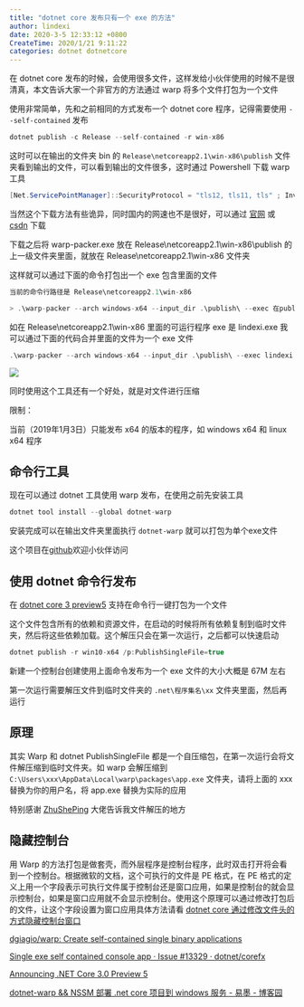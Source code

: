 ```yaml
---
title: "dotnet core 发布只有一个 exe 的方法"
author: lindexi
date: 2020-3-5 12:33:12 +0800
CreateTime: 2020/1/21 9:11:22
categories: dotnet dotnetcore
---
```


在 dotnet core 发布的时候，会使用很多文件，这样发给小伙伴使用的时候不是很清真，本文告诉大家一个非官方的方法通过 warp 将多个文件打包为一个文件

<!--more-->


<!-- CreateTime:2020/1/21 9:11:22 -->

<!-- 标签：dotnet,dotnetcore -->

使用非常简单，先和之前相同的方式发布一个 dotnet core 程序，记得需要使用 `--self-contained` 发布

```csharp
dotnet publish -c Release --self-contained -r win-x86
```

这时可以在输出的文件夹 bin 的 `Release\netcoreapp2.1\win-x86\publish` 文件夹看到输出的文件，可以看到输出的文件很多，这时通过 Powershell 下载 warp 工具

```csharp
[Net.ServicePointManager]::SecurityProtocol = "tls12, tls11, tls" ; Invoke-WebRequest https://github.com/dgiagio/warp/releases/download/v0.3.0/windows-x64.warp-packer.exe -OutFile warp-packer.exe
```

当然这个下载方法有些诡异，同时国内的网速也不是很好，可以通过 [官网](https://github.com/dgiagio/warp/releases/download/v0.3.0/windows-x64.warp-packer.exe) 或 [csdn](https://download.csdn.net/download/lindexi_gd/10946976) 下载

下载之后将 warp-packer.exe 放在 Release\netcoreapp2.1\win-x86\publish 的上一级文件夹里面，就放在 Release\netcoreapp2.1\win-x86 文件夹

这样就可以通过下面的命令打包出一个 exe 包含里面的文件

```csharp
当前的命令行路径是 Release\netcoreapp2.1\win-x86

> .\warp-packer --arch windows-x64 --input_dir .\publish\ --exec 在publish文件夹里面运行的程序 --output 输出的.exe
```

如在 Release\netcoreapp2.1\win-x86 里面的可运行程序 exe 是 lindexi.exe 我可以通过下面的代码合并里面的文件为一个 exe 文件

```csharp
.\warp-packer --arch windows-x64 --input_dir .\publish\ --exec lindexi.exe --output lindexi.exe
```

<!-- ![](image/dotnet core 发布只有一个 exe 的方法/dotnet core 发布只有一个 exe 的方法0.png) -->

![](http://image.acmx.xyz/lindexi%2F201921104230270)

同时使用这个工具还有一个好处，就是对文件进行压缩

限制：

当前（2019年1月3日）只能发布 x64 的版本的程序，如 windows x64 和 linux x64 程序

## 命令行工具

现在可以通过 dotnet 工具使用 warp 发布，在使用之前先安装工具

```csharp
dotnet tool install --global dotnet-warp
```

安装完成可以在输出文件夹里面执行 `dotnet-warp` 就可以打包为单个exe文件

这个项目在[github](https://github.com/dgiagio/warp)欢迎小伙伴访问

## 使用 dotnet 命令行发布

在 [dotnet core 3 preview5](https://dotnet.microsoft.com/download/dotnet-core/3.0) 支持在命令行一键打包为一个文件

这个文件包含所有的依赖和资源文件，在启动的时候将所有依赖复制到临时文件夹，然后将这些依赖加载。这个解压只会在第一次运行，之后都可以快速启动

```csharp
dotnet publish -r win10-x64 /p:PublishSingleFile=true
```

新建一个控制台创建使用上面命令发布为一个 exe 文件的大小大概是 67M 左右

第一次运行需要解压文件到临时文件夹的 `.net\程序集名\xx` 文件夹里面，然后再运行

## 原理

其实 Warp 和 dotnet PublishSingleFile 都是一个自压缩包，在第一次运行会将文件解压缩到临时文件夹。如 warp 会解压缩到 `C:\Users\xxx\AppData\Local\warp\packages\app.exe` 文件夹，请将上面的 xxx 替换为你的用户名，将 app.exe 替换为实际的应用

特别感谢 [ZhuShePing](https://github.com/zhusheping ) 大佬告诉我文件解压的地方

## 隐藏控制台

用 Warp 的方法打包是做套壳，而外层程序是控制台程序，此时双击打开将会看到一个控制台。根据微软的文档，这个可执行的文件是 PE 格式，在 PE 格式的定义上用一个字段表示可执行文件属于控制台还是窗口应用，如果是控制台的就会显示控制台，如果是窗口应用就不会显示控制台。使用这个原理可以通过修改打包后的文件，让这个字段设置为窗口应用具体方法请看 [dotnet core 通过修改文件头的方式隐藏控制台窗口](https://lindexi.gitee.io/post/dotnet-core-%E9%80%9A%E8%BF%87%E4%BF%AE%E6%94%B9%E6%96%87%E4%BB%B6%E5%A4%B4%E7%9A%84%E6%96%B9%E5%BC%8F%E9%9A%90%E8%97%8F%E6%8E%A7%E5%88%B6%E5%8F%B0%E7%AA%97%E5%8F%A3.html )

[dgiagio/warp: Create self-contained single binary applications](https://github.com/dgiagio/warp#windows-1 )

[Single exe self contained console app · Issue #13329 · dotnet/corefx](https://github.com/dotnet/corefx/issues/13329 )

[Announcing .NET Core 3.0 Preview 5](https://devblogs.microsoft.com/dotnet/announcing-net-core-3-0-preview-5/ )

[dotnet-warp && NSSM 部署 .net core 项目到 windows 服务 - 易墨 - 博客园](https://www.cnblogs.com/morang/p/10792109.html )

